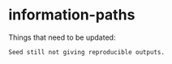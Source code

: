 # information-paths

Things that need to be updated:
    
    Seed still not giving reproducible outputs.
